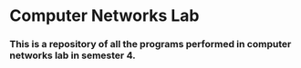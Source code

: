 # Computer Networks Lab

### This is a repository of all the programs performed in computer networks lab in semester 4.